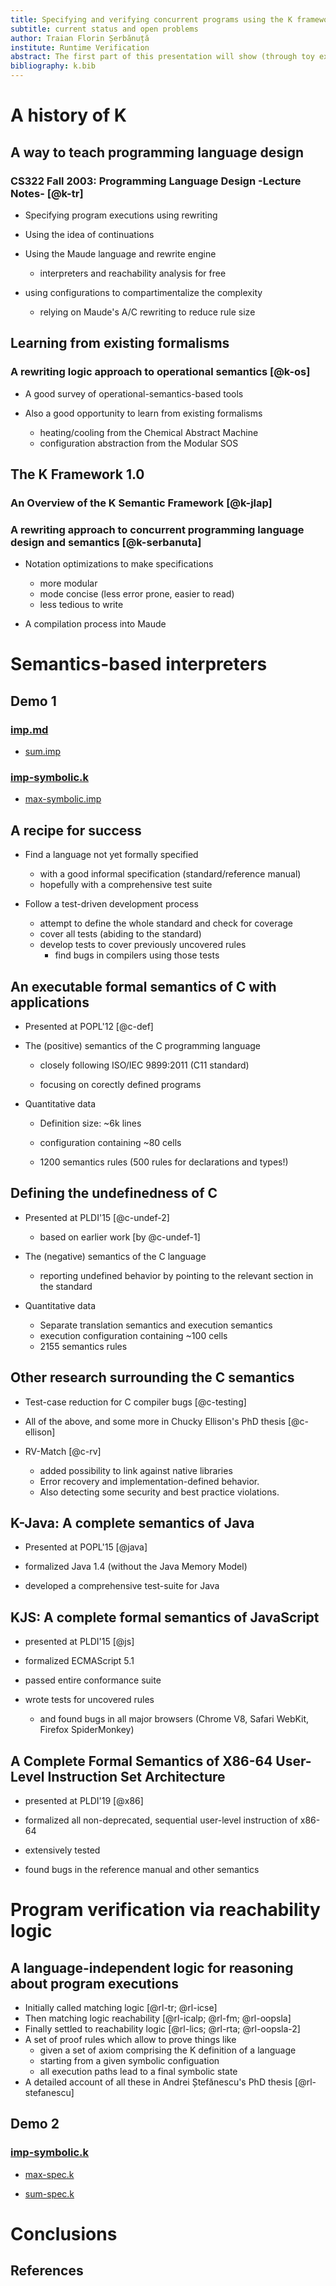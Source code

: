 ```yaml
---
title: Specifying and verifying concurrent programs using the K framework
subtitle: current status and open problems
author: Traian Florin Șerbănuță
institute: Runtime Verification
abstract: The first part of this presentation will show (through toy examples) that K seems like an ideal framework to describe concurrency and memory models. The second part will present the current status of verifying concurrent programs in K, identify limitations, and discuss possible ways of addressing them.|
bibliography: k.bib
---
```


# A history of K

## A way to teach programming language design

### CS322 Fall 2003: Programming Language Design -Lecture Notes- [@k-tr]

- Specifying program executions using rewriting

- Using the idea of continuations

- Using the Maude language and rewrite engine

  - interpreters and reachability analysis for free

- using configurations to compartimentalize the complexity 

  - relying on Maude's A/C rewriting to reduce rule size

## Learning from existing formalisms

###  A rewriting logic approach to operational semantics [@k-os]

- A good survey of operational-semantics-based tools

- Also a good opportunity to learn from existing formalisms

  - heating/cooling from the Chemical Abstract Machine
  - configuration abstraction from the Modular SOS

## The K Framework 1.0

### An Overview of the K Semantic Framework [@k-jlap]
### A rewriting approach to concurrent programming language design and semantics [@k-serbanuta]

- Notation optimizations to make specifications
  - more modular
  - mode concise (less error prone, easier to read)
  - less tedious to write

- A compilation process into Maude

# Semantics-based interpreters

## Demo 1

### [imp.md](k)

- [sum.imp](k/sum.imp)

### [imp-symbolic.k](k/imp-symbolic.k)

- [max-symbolic.imp](k/max-symbolic.imp)

## A recipe for success

- Find a language not yet formally specified

  - with a good informal specification (standard/reference manual)
  - hopefully with a comprehensive test suite

- Follow a test-driven development process

  - attempt to define the whole standard and check for coverage
  - cover all tests (abiding to the standard)
  - develop tests to cover previously uncovered rules
    - find bugs in compilers using those tests

## An executable formal semantics of C with applications

- Presented at POPL'12 [@c-def]

- The (positive) semantics of the C programming language

  - closely following ISO/IEC 9899:2011 (C11 standard)

  - focusing on corectly defined programs

- Quantitative data

  - Definition size: ~6k lines

  - configuration containing ~80 cells

  - 1200 semantics rules (500 rules for declarations and types!)


## Defining the undefinedness of C

- Presented at PLDI'15 [@c-undef-2]
  - based on earlier work [by @c-undef-1]

- The (negative) semantics of the C language

  - reporting undefined behavior by pointing to the relevant section in the standard

- Quantitative data
  
  - Separate translation semantics and execution semantics
  - execution configuration containing ~100 cells
  - 2155 semantics rules

## Other research surrounding the C semantics

- Test-case reduction for C compiler bugs [@c-testing]

- All of the above, and some more in Chucky Ellison's PhD thesis [@c-ellison]

- RV-Match [@c-rv]

  - added possibility to link against native libraries
  - Error recovery and implementation-defined behavior.
  - Also detecting some security and best practice violations.

## K-Java: A complete semantics of Java

- Presented at POPL'15 [@java]

- formalized Java 1.4 (without the Java Memory Model)

- developed a comprehensive test-suite for Java

## KJS: A complete formal semantics of JavaScript

- presented at PLDI'15 [@js]

- formalized ECMAScript 5.1

- passed entire conformance suite

- wrote tests for uncovered rules

  - and found bugs in all major browsers  (Chrome V8, Safari WebKit, Firefox SpiderMonkey)


## A Complete Formal Semantics of X86-64 User-Level Instruction Set Architecture

- presented at PLDI'19 [@x86]

- formalized all non-deprecated, sequential user-level instruction of x86-64

- extensively tested

- found bugs in the reference manual and other semantics


# Program verification via reachability logic

## A language-independent logic for reasoning about program executions

- Initially called matching logic [@rl-tr; @rl-icse]
- Then matching logic reachability [@rl-icalp; @rl-fm; @rl-oopsla]
- Finally settled to reachability logic [@rl-lics; @rl-rta; @rl-oopsla-2]
- A set of proof rules which allow to prove things like
  - given a set of axiom comprising the K definition of a language
  - starting from a given symbolic configuation
  - all execution paths lead to a final symbolic state
- A detailed account of all these in Andrei Ștefănescu's PhD thesis [@rl-stefanescu]

## Demo 2

### [imp-symbolic.k](k/imp-symbolic.k)

- [max-spec.k](k/max-spec.k)

- [sum-spec.k](k/sum-spec.k)




# Conclusions

## References
